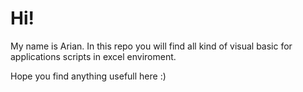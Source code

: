 # Hi!
My name is Arian. In this repo you will find all kind of visual basic for applications scripts in excel enviroment.

Hope you find anything usefull here :)
